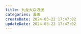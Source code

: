 ```yaml
---
title: 九龙大众浪漫
categories: 漫画
createDate: 2024-03-22 17:47:02
updateDate: 2024-03-22 17:47:02
---
```

